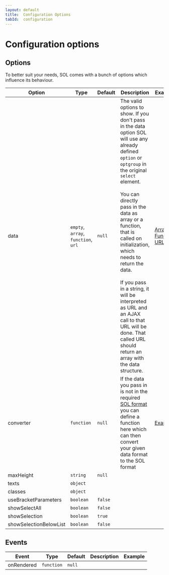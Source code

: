 ```yaml
---
layout: default
title:  Configuration Options
tabId:  configuration
---
```


Configuration options
=====================

## Options

To better suit your needs, SOL comes with a bunch of options which influence its behaviour.

| Option | Type | Default | Description | Example |
|--------|------|---------|-------------|---------|
|data|`empty`, `array`, `function`, `url` | `null` | The valid options to show. If you don't pass in the data option SOL will use any already defined `option` or `optgroup` in the original `select` element.<br><br>You can directly pass in the data as array or a function, that is called on initialization, which needs to return the data.<br><br>If you pass in a string, it will be interpreted as URL and an AJAX call to that URL will be done. That called URL should return an array with the data structure. | [Array](examples.html#initialize-empty-select-with-data-from-array),<br>[Function](examples.html#initialize-empty-select-with-data-returned-from-a-function),<br>[URL](examples.html#initialize-empty-select-from-a-remote-url) |
|converter|`function`|`null`|If the data you pass in is not in the required [SOL format](#fata-format) you can define a function here which can then convert your given data format to the SOL format | [Example](examples.html#converter) 
|maxHeight|`string`|`null`|||
|texts|`object`||||
|classes|`object`||||
|useBracketParameters|`boolean`|`false`|||
|showSelectAll|`boolean`|`false`|||
|showSelection|`boolean`|`true`|||
|showSelectionBelowList|`boolean`|`false`|||

## Events
| Event  | Type | Default | Description | Example |
|--------|------|---------|-------------|---------|
|onRendered|`function`|`null`|||